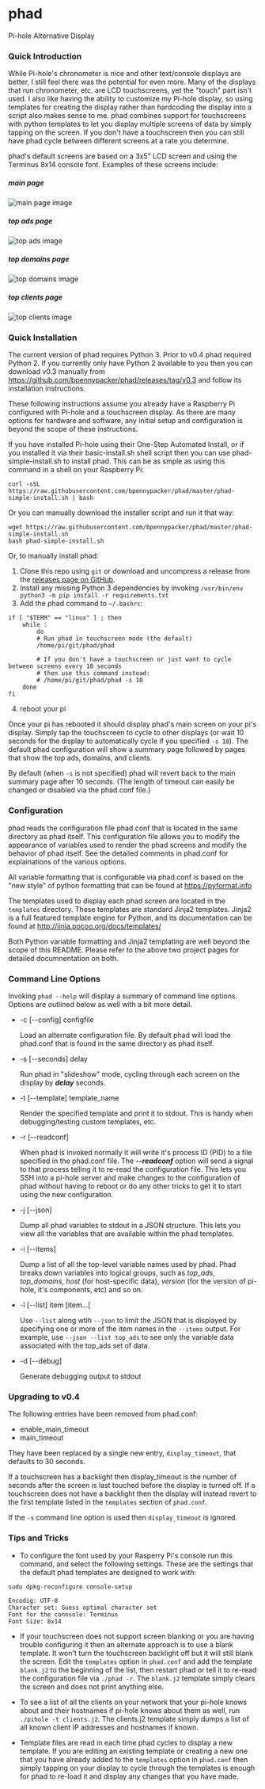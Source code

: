 # phad
Pi-hole Alternative Display

### Quick Introduction

While Pi-hole's chronometer is nice and other text/console displays are better, I still feel there was the potential for even more. Many of the displays that run chronometer, etc. are LCD touchscreens, yet the "touch" part isn't used. I also like having the ability to customize my Pi-hole display, so using templates for creating the display rather than hardcoding the display into a script also makes sense to me. phad combines support for touchscreens with python templates to let you display multiple screens of data by simply tapping on the screen. If you don't have a touchscreen then you can still have phad cycle between different screens at a rate you determine.

phad's default screens are based on a 3x5" LCD screen and using the Terminus 8x14 console font. Examples of these screens include:

##### main page

![main page image](https://raw.githubusercontent.com/bpennypacker/images/master/phad/main.png)

##### top ads page

![top ads image](https://raw.githubusercontent.com/bpennypacker/images/master/phad/top_ads.png)

##### top domains page

![top domains image](https://raw.githubusercontent.com/bpennypacker/images/master/phad/top_domains.png)

##### top clients page

![top clients image](https://raw.githubusercontent.com/bpennypacker/images/master/phad/top_clients.png)


### Quick Installation

The current version of phad requires Python 3. Prior to v0.4 phad required Python 2. If you currently only have Python 2 available to you then you can download v0.3 manually from https://github.com/bpennypacker/phad/releases/tag/v0.3 and follow its installation instructions.

These following instructions assume you already have a Raspberry Pi configured with Pi-hole and a touchscreen display. As there are many options for hardware and software, any initial setup and configuration is beyond the scope of these instructions.

If you have installed Pi-hole using their One-Step Automated Install, or if you installed it via their basic-install.sh shell script then you can use phad-simple-install.sh to install phad. This can be as smple as using this command in a shell on your Raspberry Pi:
```
curl -sSL https://raw.githubusercontent.com/bpennypacker/phad/master/phad-simple-install.sh | bash
```

Or you can manually download the installer script and run it that way:
```
wget https://raw.githubusercontent.com/bpennypacker/phad/master/phad-simple-install.sh
bash phad-simple-install.sh
```
Or, to manually install phad:

1. Clone this repo using `git` or download and uncompress a release from the [releases page on GitHub](https://github.com/bpennypacker/phad/releases).
2. Install any missing Python 3 dependencies by invoking `/usr/bin/env python3 -m pip install -r requirements.txt`
3. Add the phad command to `~/.bashrc`:
```
if [ "$TERM" == "linux" ] ; then
    while :
        do
        # Run phad in touchscreen mode (the default)
        /home/pi/git/phad/phad
    
        # If you don't have a touchscreen or just want to cycle between screens every 10 seconds
        # then use this command instead:
        # /home/pi/git/phad/phad -s 10
    done
fi
```
4. reboot your pi

Once your pi has rebooted it should display phad's main screen on your pi's display. Simply tap the touchscreen to cycle to other displays (or wait 10 seconds for the display to automatically cycle if you specified `-s 10`). The default phad configuration will show a summary page followed by pages that show the top ads, domains, and clients. 

By default (when `-s` is not specified) phad will revert back to the main summary page after 10 seconds. (The length of timeout can easily be changed or disabled via the phad.conf file.)

### Configuration

phad reads the configuration file phad.conf that is located in the same directory as phad itself. This configuration file allows you to modify the appearance of variables used to render the phad screens and modify the behavior of phad itself. See the detailed comments in phad.conf for explainations of the various options.

All variable formatting that is configurable via phad.conf is based on the "new style" of python formatting that can be found at https://pyformat.info

The templates used to display each phad screen are located in the `templates` directory. These templates are standard Jinja2 templates. Jinja2 is a full featured template engine for Python, and its documentation can be found at http://jinja.pocoo.org/docs/templates/

Both Python variable formatting and Jinja2 templating are well beyond the scope of this README. Please refer to the above two project pages for detailed documnentation on both.

### Command Line Options

Invoking `phad --help` will display a summary of command line options. Options are outlined below as well with a bit more detail.

* -c [--config] configfile
 
   Load an alternate configuration file. By default phad will load the phad.conf that is found in the same directory as phad itself.

* -s [--seconds] delay

   Run phad in "slideshow" mode, cycling through each screen on the display by ***delay*** seconds.
   

* -t [--template] template_name

   Render the specified template and print it to stdout. This is handy when debugging/testing custom templates, etc.
   
* -r [--readconf]

   When phad is invoked normally it will write it's process ID (PID) to a file specified in the phad.conf file. The ***--readconf*** option will send a signal to that process telling it to re-read the configuration file. This lets you SSH into a pi-hole server and make changes to the configuration of phad without having to reboot or do any other tricks to get it to start using the new configuration.
   
* -j [--json]

   Dump all phad variables to stdout in a JSON structure. This lets you view all the variables that are available within the phad templates.
   
* -i [--items]

   Dump  a list of all the top-level variable names used by phad. Phad breaks down variables into logical groups, such as *top_ads*, *top_domains*, *host* (for host-specific data), *version* (for the version of pi-hole, it's components, etc) and so on. 
   
* -l [--list] item [item...[

   Use `--list` along wtih `--json` to limit the JSON that is displayed by specifying one or more of the item names in the `--items` output. For example, use `--json --list top_ads` to see only the variable data associated with the top_ads set of data.
   
* -d [--debug]

   Generate debugging output to stdout

### Upgrading to v0.4

The following entries have been removed from phad.conf:

* enable_main_timeout
* main_timeout

They have been replaced by a single new entry, `display_timeout`, that defaults to 30 seconds.

If a touchscreen has a backlight then display_timeout is the number of seconds after the screen is last touched before the display is turned off. If a touchscreen does not have a backlight then the display will instead revert to the first template listed in the `templates` section of `phad.conf`.

If the `-s` command line option is used then `display_timeout` is ignored.
   
### Tips and Tricks

* To configure the font used by your Rasperry Pi's console run this command, and select the following settings. These are the settings that the default phad templates are designed to work with:
```
sudo dpkg-reconfigure console-setup

Encodig: UTF-8
Character set: Guess optimal character set
Font for the connsole: Terminus
Font Size: 8x14
```

* If your touchscreen does not support screen blanking or you are having trouble configuring it then an alternate approach is to use a blank template. It won't turn the touchscreen backlight off but it will still blank the screen. Edit the `templates` option in `phad.conf` and add the template `blank.j2` to the beginning of the list, then restart phad or tell it to re-read the configuration file via `./phad -r`. The `blank.j2` template simply clears the screen and does not print anything else.

* To see a list of all the clients on your network that your pi-hole knows about and their hostnames if pi-hole knows about them as well, run `./pihole -t clients.j2`. The clients.j2 template simply dumps a list of all known client IP addresses and hostnames if known.

* Template files are read in each time phad cycles to display a new template. If you are editing an existing template or creating a new one that you have already added to the `templates` option in `phad.conf` then simply tapping on your display to cycle through the templates is enough for phad to re-load it and display any changes that you have made.
